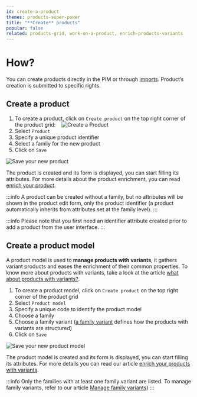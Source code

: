 ```yaml
---
id: create-a-product
themes: products-super-power
title: "**Create** products"
popular: false
related: products-grid, work-on-a-product, enrich-products-variants
---
```


# How?

You can create products directly in the PIM or through [imports](/articles/imports.html).
Product’s creation is submitted to specific rights.

## Create a product
1.  To create a product, click on `Create product` on the top right corner of the product grid:
    ![Create a Product](../img/Products_CreateProduct.png)
1.  Select `Product`
1.  Specify a unique product identifier
1.  Select a family for the new product
1.  Click on `Save`

![Save your new product](../img/Products_CreateProduct1.png)

The product is created and its form is displayed, you can start filling its attributes. For more details about the product enrichment, you can read [enrich your product](/articles/work-on-a-product.html).

:::info
A product can be created without a family, but no attributes will be shown in the product edit form, only the product identifier (a product automatically inherits from attributes set at the family level).
:::

:::info
Please note that you first need an identifier attribute created prior to add a product from the user interface.
:::

## Create a product model
A product model is used to **manage products with variants**, it gathers variant products and eases the enrichment of their common properties. To know more about products with variants, take a look at the article [what about products with variants?](/articles/what-about-products-variants.html).

1.  To create a product model, click on `Create product` on the top right corner of the product grid
1.  Select `Product model`
1.  Specify a unique code to identify the product model
1.  Choose a family
1.  Choose a family variant ([a family variant](/articles/what-about-products-variants.html#what-is-a-family-variant) defines how the products with variants are structured)
1.  Click on `Save`

![Save your new product model](../img/Products_CreateProductModel1.png)

The product model is created and its form is displayed, you can start filling its attributes. For more details you can read our article [enrich your products with variants](/articles/enrich-products-variants.html).

:::info
Only the families with at least one family variant are listed. To manage family variants, refer to our article [Manage family variants](/articles/manage-your-families.html#manage-familys-variants))
:::
